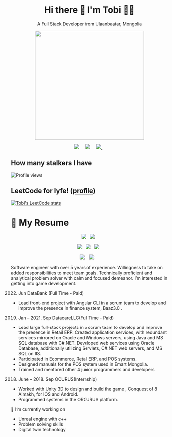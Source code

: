 <h1 align='center'>
  Hi there 👋 I'm Tobi 👨‍💻
</h1>

<p align='center'>
  A Full Stack Developer from Ulaanbaatar, Mongolia
</p>

<p align='center'>
  <a href="#"><img src="https://github-readme-stats.vercel.app/api?username=tsogiinloovon&show_icons=true&count_private=true&theme=radical" width="350"></a>
</p>


<p align='center'>
  <a href="https://twitter.com/tsogiinloovon/"><img src="https://img.shields.io/badge/twitter-%231DA1F2.svg?&style=for-the-badge&logo=twitter&logoColor=white" /></a>&nbsp;&nbsp;&nbsp;&nbsp;
  <a href="https://www.linkedin.com/in/tsogiinloovon-tsogtbaatar-b4b630202/"><img src="https://img.shields.io/badge/linkedin-%230077B5.svg?&style=for-the-badge&logo=linkedin&logoColor=white" /></a>&nbsp;&nbsp;&nbsp;&nbsp;
  
  <a href="https://medium.com/@Tsogiinlovon">
    <img src="https://img.shields.io/badge/medium-%2312100E.svg?&style=for-the-badge&logo=medium&logoColor=white" />        
  </a>&nbsp;&nbsp;

</p>


## How many stalkers I have 
<img src="https://gpvc.arturio.dev/tsogiinloovon" alt="Profile views"/>

## LeetCode for lyfe! ([profile](https://leetcode.com/mortesla1997))
[![Tobi's LeetCode stats](https://leetcode-stats-six.vercel.app/api?username=mortesla1997)](https://github.com/KnlnKS/leetcode-stats)




<h1> 📃 My Resume </h1>
  
<p align='center'>
  <img src="https://img.shields.io/badge/JavaScript-F7DF1E?style=for-the-badge&logo=javascript&logoColor=black" />&nbsp;&nbsp;
  <img src="https://img.shields.io/badge/React-20232A?style=for-the-badge&logo=react&logoColor=61DAFB" />&nbsp;&nbsp;
</p>

<p align='center'>
  <img src="https://img.shields.io/badge/Oracle-F80000?style=for-the-badge&logo=oracle&logoColor=white" />&nbsp;&nbsp;
  <img src="https://img.shields.io/badge/.NET-5C2D91?style=for-the-badge&logo=.net&logoColor=white" />&nbsp;&nbsp;
  <img src="https://img.shields.io/badge/swift-F54A2A?style=for-the-badge&logo=swift&logoColor=white" />&nbsp;&nbsp;
</p>
<p align='center'>
  <img src="https://img.shields.io/badge/-c++-black?logo=c%2B%2B&style=social" />&nbsp;&nbsp;&nbsp;
  <img src="https://img.shields.io/badge/Java-ED8B00?style=for-the-badge&logo=java&logoColor=white" />&nbsp;&nbsp;&nbsp;&nbsp;

</p>


Software engineer with over 5 years of experience. Willingness to take on added responsibilities to meet team goals. Technically proficient and analytical problem solver with calm and focused demeanor. I’m interested in getting into game development.

2022. Jun  DataBank (Full Time - Paid)  
  - Lead front-end project with Angular CLI in a scrum team to develop and improve the presence in finance system, Baaz3.0 .

2019. Jan – 2021. Sep DatacareLLC(Full Time - Paid)
  - Lead large full-stack projects in a scrum team to develop and improve the presence in Retail ERP.
  Created application services, with redundant services mirrored on Oracle and Windows servers, using Java and MS SQL database with C#.NET. Developed web services       using  Oracle Database, additionally utilizing Servlets, C#.NET web servers, and MS SQL on IIS. 
  - Participated in Ecommerce, Retail ERP, and POS systems.
  - Designed manuals for the POS system used in Emart Mongolia.
  - Trained and mentored other 4 junior programmers and developers
 

2018. June – 2018. Sep OCURUS(Internship)
  - Worked with Unity 3D to design and build the game , Conquest of 8 Aimakh, for IOS and Android.
  - Programmed systems in the ORCURUS platform.
 
🔭 I’m currently working on
  - Unreal engine with c++
  - Problem solving skills
  - Digital twin technology 
